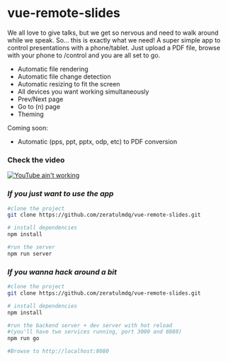 # vue-remote-slides

We all love to give talks, but we get so nervous and need to walk around while we speak. So... this is exactly what we need! A super simple app to control presentations with a phone/tablet. Just upload a PDF file, browse with your phone to /control and you are all set to go.

* Automatic file rendering
* Automatic file change detection
* Automatic resizing to fit the screen
* All devices you want working simultaneously
* Prev/Next page
* Go to (n) page
* Theming

Coming soon:

* Automatic (pps, ppt, pptx, odp, etc) to PDF conversion

### Check the video

[![YouTube ain't working](http://img.youtube.com/vi/DzFBVb0OpT4/0.jpg)](http://www.youtube.com/watch?v=DzFBVb0OpT4)

### _If you just want to use the app_

``` bash
#clone the project
git clone https://github.com/zeratulmdq/vue-remote-slides.git

# install dependencies
npm install

#run the server
npm run server
```

### _If you wanna hack around a bit_

``` bash
#clone the project
git clone https://github.com/zeratulmdq/vue-remote-slides.git

# install dependencies
npm install

#run the backend server + dev server with hot reload 
#(you'll have two services running, port 3000 and 8080)
npm run go

#Browse to http://localhost:8080
```